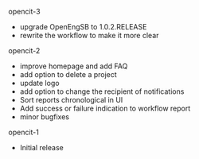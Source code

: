opencit-3
  * upgrade OpenEngSB to 1.0.2.RELEASE
  * rewrite the workflow to make it more clear

opencit-2
  * improve homepage and add FAQ
  * add option to delete a project
  * update logo
  * add option to change the recipient of notifications
  * Sort reports chronological in UI
  * Add success or failure indication to workflow report
  * minor bugfixes

opencit-1
  * Initial release